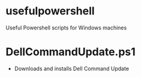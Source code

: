 # usefulpowershell
Useful Powershell scripts for Windows machines

# DellCommandUpdate.ps1
- Downloads and installs Dell Command Update
